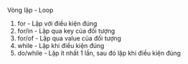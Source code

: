 Vòng lặp - Loop
1. for - Lặp với điều kiện đúng
2. for/in - Lặp qua key của đối tượng
3. for/of - Lặp qua value của đối tượng
4. while - Lặp khi điều kiện đúng
5. do/while - Lặp ít nhất 1 lần, sau đó lặp khi điều kiện đúng